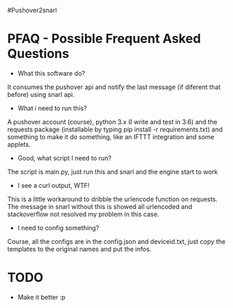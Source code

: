 #Pushover2snarl

# PFAQ - Possible Frequent Asked Questions

- What this software do?

It consumes the pushover api and notify the last message (if diferent that before) using snarl api.

- What i need to run this?

A pushover account (course), python 3.x (I write and test in 3.6) and the requests package (installable by typing pip install -r requirements.txt) and something to make it do something, like an IFTTT integration and some applets.

- Good, what script I need to run?

The script is main.py, just run this and snarl and the engine start to work

- I see a curl output, WTF!

This is a little workaround to dribble the urlencode function on requests. The message in snarl without this is showed all urlencoded and stackoverflow not resolved my problem in this case.

- I need to config something?

Course, all the configs are in the config.json and deviceid.txt, just copy the templates to the original names and put the infos.

# TODO
- Make it better :p

